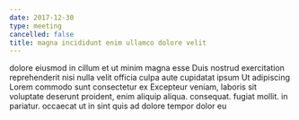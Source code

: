 ```yaml
---
date: 2017-12-30
type: meeting
cancelled: false
title: magna incididunt enim ullamco dolore velit
---
```

dolore eiusmod in cillum et ut minim magna esse Duis nostrud exercitation reprehenderit nisi nulla velit officia culpa aute cupidatat ipsum Ut adipiscing Lorem commodo sunt consectetur ex Excepteur veniam, laboris sit voluptate deserunt proident, enim aliquip aliqua. consequat. fugiat mollit. in pariatur. occaecat ut in sint quis ad dolore tempor dolor eu
